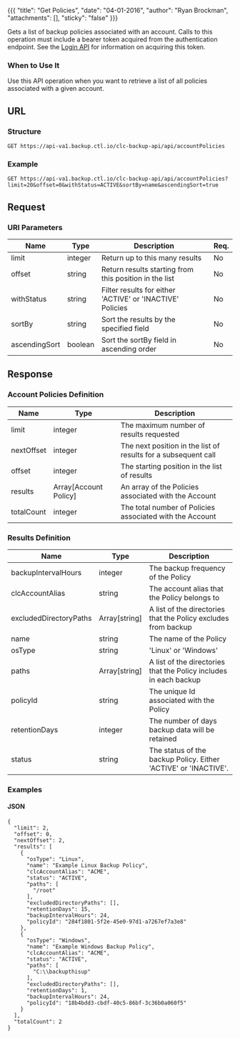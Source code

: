 {{{
  "title": "Get Policies",
  "date": "04-01-2016",
  "author": "Ryan Brockman",
  "attachments": [],
  "sticky": "false"
}}}

Gets a list of backup policies associated with an account. Calls to this operation must include a bearer token acquired from the authentication endpoint. See the [Login API](../Authentication/login.md) for information on acquiring this token.

### When to Use It

Use this API operation when you want to retrieve a list of all policies associated with a given account.

## URL

### Structure

    GET https://api-va1.backup.ctl.io/clc-backup-api/api/accountPolicies

### Example

    GET https://api-va1.backup.ctl.io/clc-backup-api/api/accountPolicies?limit=20&offset=0&withStatus=ACTIVE&sortBy=name&ascendingSort=true

## Request

### URI Parameters

| Name | Type | Description | Req. |
| --- | --- | --- | --- |
| limit | integer | Return up to this many results | No |
| offset | string | Return results starting from this position in the list | No |
| withStatus | string | Filter results for either 'ACTIVE' or 'INACTIVE' Policies | No |
| sortBy | string | Sort the results by the specified field | No |
| ascendingSort | boolean | Sort the sortBy field in ascending order | No |


## Response

### Account Policies Definition

| Name | Type | Description |
| --- | --- | --- |
| limit | integer | The maximum number of results requested |
| nextOffset | integer | The next position in the list of results for a subsequent call |
| offset | integer | The starting position in the list of results |
| results | Array[Account Policy] | An array of the Policies associated with the Account |
| totalCount | integer | The total number of Policies associated with the Account |


### Results Definition

| Name | Type | Description |
| --- | --- | --- |
| backupIntervalHours | integer | The backup frequency of the Policy |
| clcAccountAlias | string | The account alias that the Policy belongs to |
| excludedDirectoryPaths | Array[string] | A list of the directories that the Policy excludes from backup |
| name | string | The name of the Policy |
| osType | string | 'Linux' or 'Windows' |
| paths | Array[string] | A list of the directories that the Policy includes in each backup |
| policyId | string | The unique Id associated with the Policy |
| retentionDays | integer | The number of days backup data will be retained |
| status | string | The status of the backup Policy.  Either 'ACTIVE' or 'INACTIVE'. |


### Examples

#### JSON

    {
      "limit": 2,
      "offset": 0,
      "nextOffset": 2,
      "results": [
        {
          "osType": "Linux",
          "name": "Example Linux Backup Policy",
          "clcAccountAlias": "ACME",
          "status": "ACTIVE",
          "paths": [
            "/root"
          ],
          "excludedDirectoryPaths": [],
          "retentionDays": 15,
          "backupIntervalHours": 24,
          "policyId": "284f1801-5f2e-45e0-97d1-a7267ef7a3e8"
        },
        {
          "osType": "Windows",
          "name": "Example Windows Backup Policy",
          "clcAccountAlias": "ACME",
          "status": "ACTIVE",
          "paths": [
            "C:\\backupthisup"
          ],
          "excludedDirectoryPaths": [],
          "retentionDays": 1,
          "backupIntervalHours": 24,
          "policyId": "18b4bdd3-cbdf-40c5-86bf-3c36b0a060f5"
        }
      ],
      "totalCount": 2
    }